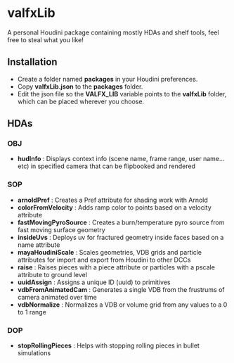 # valfxLib
A personal Houdini package containing mostly HDAs and shelf tools, feel free to steal what you like!

## Installation
- Create a folder named **packages** in your Houdini preferences.
- Copy **valfxLib.json** to the **packages** folder.
- Edit the json file so the **VALFX_LIB** variable points to the **valfxLib** folder, which can be placed wherever you choose.

## HDAs

### OBJ

* **hudInfo** : Displays context info (scene name, frame range, user name... etc) in specified camera that can be flipbooked and rendered

### SOP

* **arnoldPref** : Creates a Pref attribute for shading work with Arnold
* **colorFromVelocity** : Adds ramp color to points based on a velocity attribute
* **fastMovingPyroSource** : Creates a burn/temperature pyro source from fast moving surface geometry
* **insideUvs** : Deploys uv for fractured geometry inside faces based on a name attribute
* **mayaHoudiniScale** : Scales geometries, VDB grids and particle attributes for import and export from Houdini to other DCCs
* **raise** : Raises pieces with a piece attribute or particles with a pscale attribute to ground level
* **uuidAssign** : Assigns a unique ID (uuid) to primitives 
* **vdbFromAnimatedCam** : Generates a single VDB from the frustrums of camera animated over time
* **vdbNormalize** : Normalizes a VDB or volume grid from any values to a 0 to 1 range

### DOP

* **stopRollingPieces** : Helps with stopping rolling pieces in bullet simulations

